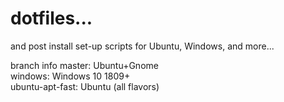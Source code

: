 <h1/>dotfiles...</h1> and post install set-up scripts for Ubuntu, Windows, and more...

<p/>branch info
master:           Ubuntu+Gnome <br>
windows:          Windows 10 1809+ <br>
ubuntu-apt-fast:  Ubuntu (all flavors) <br>
</p>
